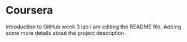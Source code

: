 # Coursera
Introduction to GitHub week 3 lab
I am editing the README file. Adding some more details about the project description.
